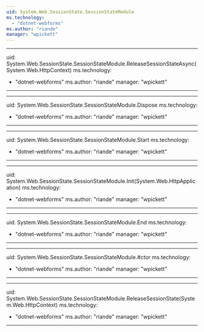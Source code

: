 ```yaml
---
uid: System.Web.SessionState.SessionStateModule
ms.technology: 
  - "dotnet-webforms"
ms.author: "riande"
manager: "wpickett"
---
```


---
uid: System.Web.SessionState.SessionStateModule.ReleaseSessionStateAsync(System.Web.HttpContext)
ms.technology: 
  - "dotnet-webforms"
ms.author: "riande"
manager: "wpickett"
---

---
uid: System.Web.SessionState.SessionStateModule.Dispose
ms.technology: 
  - "dotnet-webforms"
ms.author: "riande"
manager: "wpickett"
---

---
uid: System.Web.SessionState.SessionStateModule.Start
ms.technology: 
  - "dotnet-webforms"
ms.author: "riande"
manager: "wpickett"
---

---
uid: System.Web.SessionState.SessionStateModule.Init(System.Web.HttpApplication)
ms.technology: 
  - "dotnet-webforms"
ms.author: "riande"
manager: "wpickett"
---

---
uid: System.Web.SessionState.SessionStateModule.End
ms.technology: 
  - "dotnet-webforms"
ms.author: "riande"
manager: "wpickett"
---

---
uid: System.Web.SessionState.SessionStateModule.#ctor
ms.technology: 
  - "dotnet-webforms"
ms.author: "riande"
manager: "wpickett"
---

---
uid: System.Web.SessionState.SessionStateModule.ReleaseSessionState(System.Web.HttpContext)
ms.technology: 
  - "dotnet-webforms"
ms.author: "riande"
manager: "wpickett"
---
